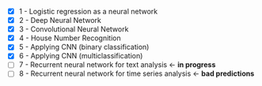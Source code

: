 - [x] 1 - Logistic regression as a neural network
- [x] 2 - Deep Neural Network
- [x] 3 - Convolutional Neural Network
- [x] 4 - House Number Recognition
- [x] 5 - Applying CNN (binary classification)
- [x] 6 - Applying CNN (multiclassification)
- [ ] 7 - Recurrent neural network for text analysis <- **in progress**
- [ ] 8 - Recurrent neural network for time series analysis <- **bad predictions**
